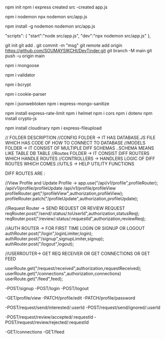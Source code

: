 npm init
npm i express
created src
    -created app.js
<!-- 
/npx - It allows you to run commands from Node modules that are installed either globally or locally, without needing to install them globally first -->

 <!-- Install nodemon locally in your project -->
npm i nodemon
    npx nodemon src/app.js
<!--  Install nodemon globally -->
npm install -g nodemon
    nodemon src/app.js

<!-- In package.json -> -->
 "scripts": {
    "start":"node src/app.js",
    "dev":"npx nodemon src/app.js"
},

<!-- Inititalize  -->
git init
git add .
git commit -m "msg"
git remote add origin https://github.com/SOUMAYSIKCHI/DevTinder.git
git branch -M main
git push -u origin main

<!-- mongoose -->
npm i mongoose

<!-- validator -->
npm i validator

<!-- Encrypt -->
npm i bcrypt

<!-- cookie parser -->
npm i cookie-parser

<!-- jwt token -->
npm i jsonwebtoken
npm i express-mongo-sanitize
<!-- rate limitor -->
npm install express-rate-limit
npm i  helmet 
npm i cors
npm i dotenv
npm install crypto-js
<!-- File upload -->
npm install  cloudinary 
npm i express-fileupload



// FOLDER DESCRIPTION
//CONFIG FOLDER -> IT HAS DATABASE.JS FILE WHICH HAS CODE OF HOW TO CONNECT TO DATABASE
//MODELS FOLDER -> IT CONSIST OF MULTIPLE DIFF SCHEMAS ..SCHEMA MEANS LIKE TABLE DB TABLE
//Routes FOLDER -> IT CONSIST DIFF ROUTERS WHICH HANDLE ROUTES 
//CONTROLLERS -> HANDLERS LOGIC OF DIFF ROUTES WHICH COMES 
//UTILS -> HELP UTILITY FUNCTIONS

DIFF ROUTES ARE : 
<!-- 
app.use("/api/v1/profile",profileRouter);
app.use("/api/v1/request",reqRouter);
app.use("/api/v1/user",userRoute);
app.use("/api/v1",authRouter); -->

//View Profile and Update Profile ->
app.use("/api/v1/profile",profileRouter);
/api/v1/profile/profileUpdate
/api/v1/profile/profileView
profileRouter.get("/profileView",authorization,profileView);
profileRouter.patch("/profileUpdate",authorization,profileUpdate);

//Request Router -> SEND REQUEST OR REVIEW REQUEST
reqRouter.post("/send/:status/:toUserId",authorization,statusReq);
reqRouter.post("/review/:status/:requestId",authorization,reviewReq);

//AUTH ROUTER -> FOR FIRST TIME LOGIN OR SIGNUP OR LOGOUT
authRouter.post("/login",loginLimiter,login);
authRouter.post("/signup",signupLimiter,signup);
authRouter.post("/logout",logout);

//USERROUTER-> GET REQ RECEIVER OR GET CONNECTIONS OR GET FEED

userRoute.get("/request/received",authorization,requestReceived);
userRoute.get("/connections",authorization,connections)
userRoute.get("/feed",feed);





<!-- DevTinder API's :-->
-POST/signup
-POST/login
-POST/logout


-GET/profile/view
-PATCH/profile/edit
-PATCH/profile/password

-POST/request/send/interested/:userId
-POST/request/send/ignored/:userId

-POST/request/review/accepted/:requestId
-POST/request/review/rejected/:requestId

-GET/connections
-GET/feed